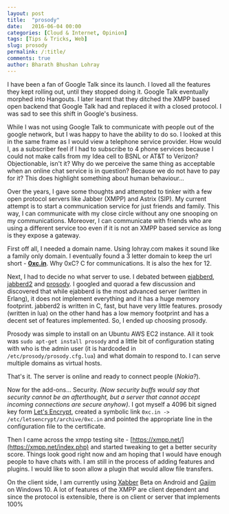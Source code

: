 ```yaml
---
layout: post
title:  "prosody"
date:   2016-06-04 00:00
categories: [Cloud & Internet, Opinion]
tags: [Tips & Tricks, Web]
slug: prosody
permalink: /:title/
comments: true
author: Bharath Bhushan Lohray
---
```

I have been a fan of Google Talk since its launch. I loved all the features they kept rolling out, until they stopped doing it. Google Talk eventually morphed into Hangouts. I later learnt that they ditched the XMPP based open backend that Google Talk had and replaced it with a closed protocol. I was sad to see this shift in Google's business.

While I was not using Google Talk to communicate with people out of the google network, but I was happy to have the ability to do so. I looked at this in the same frame as I would view a telephone service provider. How would I, as a subscriber feel if I had to subscribe to 4 phone services because I could not make calls from my Idea cell to BSNL or AT&T to Verizon? Objectionable, isn't it? Why do we perceive the same thing as acceptable when an online chat service is in question? Because we do not have to pay for it? This does highlight something about human behaviour...

Over the years, I gave some thoughts and attempted to tinker with a few open protocol servers like Jabber (XMPP) and Astrix (SIP). My current attempt is to start a communication service for just friends and family. This way, I can communicate with my close circle without any one snooping on my communications. Moreover, I can communicate with friends who are using a different service too even if it is not an XMPP based service as long is they expose a gateway.

First off all, I needed a domain name. Using lohray.com makes it sound like a family only domain. I eventually found a 3 letter domain to keep the url short - **[0xc.in](http://0xc.in)**. Why 0xC? C for communications. It is also the hex for 12.

Next, I had to decide no what server to use. I debated between [ejabberd](https://www.ejabberd.im/), [jabberd2](http://jabberd2.org/) and [prosody](https://prosody.im/). I googled and quorad a few discussion and discovered that while ejabberd is the most advanced server (written in Erlang), it does not implement everything and it has a huge memory footprint. jabberd2 is written in C, fast, but have very little features. prosody (written in lua) on the other hand has a low memory footprint and has a decent set of features implemented. So, I ended up choosing prosody.

Prosody was simple to install on an Ubuntu AWS EC2 instance. All it took was `sudo apt-get install prosody` and a little bit of configuration stating with who is the admin user (it is hardcoded in `/etc/prosody/prosody.cfg.lua`) and what domain to respond to. I can serve multiple domains as virtual hosts.

That's it. The server is online and ready to connect people (*Nokia?*).

Now for the add-ons... Security. *(Now security buffs would say that security cannot be an afterthought, but a server that cannot accept incoming connections are secure anyhow)*. I got myself a 4096 bit signed key form [Let's Encrypt](https://letsencrypt.org/), created a symbolic link `0xc.in -> /etc/letsencrypt/archive/0xc.in` and pointed the appropriate line in the configuration file to the certificate.

Then I came across the xmpp testing site - [https://xmpp.net/](https://xmpp.net/index.php) and started tweaking to get a better security score. Things look good right now and am hoping that I would have enough people to have chats with. I am still in the process of adding features and plugins. I would like to soon allow a plugin that would allow file transfers.

On the client side, I am currently using [Xabber](https://play.google.com/store/apps/details?id=com.xabber.android.beta) Beta on Android and [Gajim](https://gajim.org/) on Windows 10. A lot of features of the XMPP are client dependent and since the protocol is extensible, there is on client or server that implements 100%
